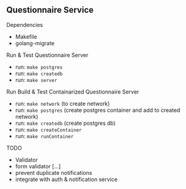## Questionnaire Service

Dependencies
- Makefile
- golang-migrate 

Run & Test Questionnaire Server
- run: `make postgres` 
- run: `make createdb`
- run: `make server`

Run Build & Test Containarized Questionnaire Server
- run: `make network`  (to create network)
- run: `make postgres` (create postgres container and add to created network)
- run: `make createdb` (create postgres db)
- run: `make createContainer`
- run: `make runContainer`

TODO
- Validator 
- form validator [...]
- prevent duplicate notifications
- integrate with auth & notification service

